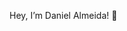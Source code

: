 Hey, I’m Daniel Almeida! 👋

<!---
danielalmeidafr/danielalmeidafr is a ✨ special ✨ repository because its `README.md` (this file) appears on your GitHub profile.
You can click the Preview link to take a look at your changes.
--->
